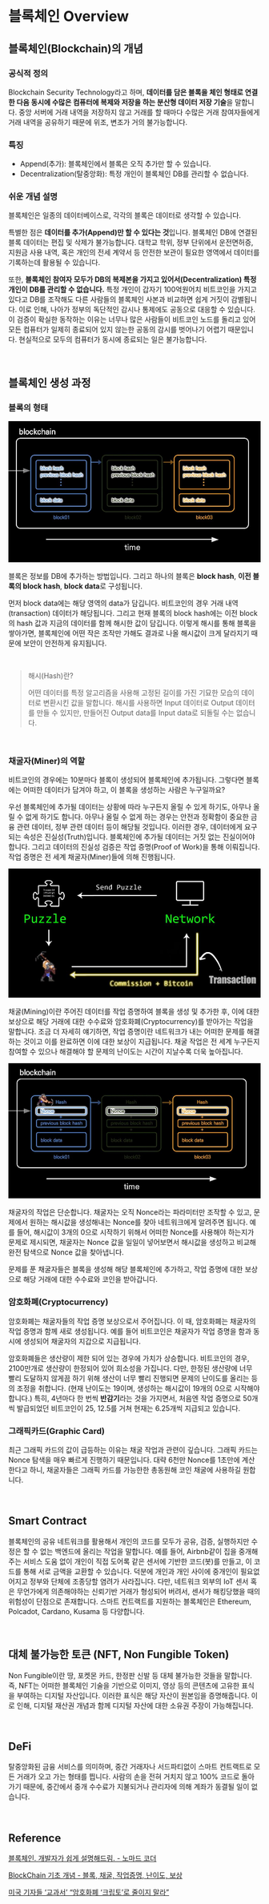 # 블록체인 Overview

## 블록체인(Blockchain)의 개념

### 공식적 정의

Blockchain Security Technology라고 하며, **데이터를 담은 블록을 체인 형태로 연결한 다음 동시에 수많은 컴퓨터에 복제와 저장을 하는 분산형 데이터 저장 기술**을 말합니다. 중앙 서버에 거래 내역을 저장하지 않고 거래를 할 때마다 수많은 거래 참여자들에게 거래 내역을 공유하기 때문에 위조, 변조가 거의 불가능합니다.

### 특징

* Append(추가): 블록체인에서 블록은 오직 추가만 할 수 있습니다.
* Decentralization(탈중앙화): 특정 개인이 블록체인 DB를 관리할 수 없습니다.

### 쉬운 개념 설명

블록체인은 일종의 데이터베이스로, 각각의 블록은 데이터로 생각할 수 있습니다.

특별한 점은 **데이터를 추가(Append)만 할 수 있다는 것**입니다. 블록체인 DB에 연결된 블록 데이터는 편집 및 삭제가 불가능합니다. 대학교 학위, 정부 단위에서 운전면허증, 지원금 사용 내역, 혹은 개인의 전세 계약서 등 안전한 보관이 필요한 영역에서 데이터를 기록하는데 활용될 수 있습니다.

또한, **블록체인 참여자 모두가 DB의 복제본을 가지고 있어서(Decentralization) 특정 개인이 DB를 관리할 수 없습니다.** 특정 개인이 갑자기 100억원어치 비트코인을 가지고 있다고 DB를 조작해도 다른 사람들의 블록체인 사본과 비교하면 쉽게 거짓이 감별됩니다. 이로 인해, 나아가 정부의 독단적인 감시나 통제에도 공동으로 대응할 수 있습니다. 이 검증이 확실한 동작하는 이유는 너무나 많은 사람들이 비트코인 노드를 돌리고 있어 모든 컴퓨터가 일제히 종료되어 있지 않는한 공동의 감시를 벗어나기 어렵기 때문입니다. 현실적으로 모두의 컴퓨터가 동시에 종료되는 일은 불가능합니다.

​    

## 블록체인 생성 과정

### 블록의 형태

![block](../image/blockchain_img/block.JPG)

블록은 정보를 DB에 추가하는 방법입니다. 그리고 하나의 블록은 **block hash**, **이전 블록의 block hash**, **block data**로 구성됩니다.

먼저 block data에는 해당 영역의 data가 담깁니다. 비트코인의 경우 거래 내역(transaction) 데이터가 해당됩니다. 그리고 현재 블록의 block hash에는 이전 block의 hash 값과 지금의 데이터를 함께 해시한 값이 담깁니다. 이렇게 해시를 통해 블록을 쌓아가면, 블록체인에 어떤 작은 조작만 가해도 결과로 나올 해시값이 크게 달라지기 때문에 보안이 안전하게 유지됩니다.

​    

> 해시(Hash)란?
>
> 어떤 데이터를 특정 알고리즘을 사용해 고정된 길이를 가진 기묘한 모습의 데이터로 변환시킨 값을 말합니다. 해시를 사용하면 Input 데이터로 Output 데이터를 만들 수 있지만, 만들어진 Output data를 Input data로 되돌릴 수는 없습니다.

​    

### 채굴자(Miner)의 역할

비트코인의 경우에는 10분마다 블록이 생성되어 블록체인에 추가됩니다. 그렇다면 블록에는 어떠한 데이터가 담겨야 하고, 이 블록을 생성하는 사람은 누구일까요?

우선 블록체인에 추가될 데이터는 상황에 따라 누구든지 올릴 수 있게 하기도, 아무나 올릴 수 없게 하기도 합니다. 아무나 올릴 수 없게 하는 경우는 안전과 정확함이 중요한 금융 관련 데이터, 정부 관련 데이터 등이 해당될 것입니다. 이러한 경우, 데이터에게 요구되는 속성은 진실성(Truth)입니다. 블록체인에 추가될 데이터는 거짓 없는 진실이어야 합니다. 그리고 데이터의 진실성 검증은 작업 증명(Proof of Work)을 통해 이뤄집니다. 작업 증명은 전 세계 채굴자(Miner)들에 의해 진행됩니다.

![mining](../image/blockchain_img/mining.JPG)

채굴(Mining)이란 주어진 데이터를 작업 증명하여 블록을 생성 및 추가한 후, 이에 대한 보상으로 해당 거래에 대한 수수료와 암호화폐(Cryptocurrency)를 받아가는 작업을 말합니다. 조금 더 자세히 얘기하면, 작업 증명이란 네트워크가 내는 어떠한 문제를 해결하는 것이고 이를 완료하면 이에 대한 보상이 지급됩니다. 채굴 작업은 전 세계 누구든지 참여할 수 있으나 해결해야 할 문제의 난이도는 시간이 지날수록 더욱 높아집니다.

![](../image/blockchain_img/nonce.JPG)

채굴자의 작업은 단순합니다. 채굴자는 오직 Nonce라는 파라미터만 조작할 수 있고, 문제에서 원하는 해시값을 생성해내는 Nonce를 찾아 네트워크에게 알려주면 됩니다. 예를 들어, 해시값이 3개의 0으로 시작하기 위해서 어떠한 Nonce를 사용해야 하는지가 문제로 제시되면, 채굴자는 Nonce 값을 일일이 넣어보면서 해시값을 생성하고 비교해 완전 탐색으로 Nonce 값을 찾아냅니다.

문제를 푼 채굴자들은 블록을 생성해 해당 블록체인에 추가하고, 작업 증명에 대한 보상으로 해당 거래에 대한 수수료와 코인을 받아갑니다.

### 암호화폐(Cryptocurrency)

암호화폐는 채굴자들의 작업 증명 보상으로서 주어집니다. 이 때, 암호화폐는 채굴자의 작업 증명과 함께 새로 생성됩니다. 예를 들어 비트코인은 채굴자가 작업 증명을 함과 동시에 생성되어 채굴자의 지갑으로 지급됩니다.

암호화폐들은 생산량이 제한 되어 있는 경우에 가치가 상승합니다. 비트코인의 경우, 2100만개로 생산량이 한정되어 있어 희소성을 가집니다. 다만, 한정된 생산량에 너무 빨리 도달하지 않게끔 하기 위해 생산이 너무 빨리 진행되면 문제의 난이도를 올리는 등의 조정을 취합니다. (현재 난이도는 19이며, 생성하는 해시값이 19개의 0으로 시작해야 합니다.) 특히, 4년마다 한 번씩 **반감기**라는 것을 가지면서, 처음엔 작업 증명으로 50개씩 발급되었던 비트코인이 25, 12.5를 거쳐 현재는 6.25개씩 지급되고 있습니다. 

### 그래픽카드(Graphic Card)

최근 그래픽 카드의 값이 급등하는 이유는 채굴 작업과 관련이 깊습니다. 그래픽 카드는 Nonce 탐색을 매우 빠르게 진행하기 때문입니다. 대략 6천만 Nonce를 1초만에 계산한다고 하니, 채굴자들은 그래픽 카드를 가능한한 총동원해 코인 채굴에 사용하길 원합니다.

​    

## Smart Contract

블록체인의 공유 네트워크를 활용해서 개인의 코드를 모두가 공유, 검증, 실행하지만 수정은 할 수 없는 백엔드에 올리는 작업을 말합니다. 예를 들어, Airbnb같이 집을 중개해주는 서비스 도움 없이 개인이 직접 도어록 같은 센서에 기반한 코드(봇)를 만들고, 이 코드를 통해 서로 금액을 교환할 수 있습니다. 덕분에 개인과 개인 사이에 중개인이 필요없어지고 정부와 단체에 조종당할 염려가 사라집니다. 다만, 네트워크 외부의 IoT 센서 혹은 무언가에게 의존해야하는 신뢰기반 거래가 형성되어 버려서, 센서가 해킹당했을 때의 위험성이 단점으로 존재합니다. 스마트 컨트랙트를 지원하는 블록체인은 Ethereum, Polcadot, Cardano, Kusama 등 다양합니다.

​    

## 대체 불가능한 토큰 (NFT, Non Fungible Token)

Non Fungible이란 땅, 포켓몬 카드, 한정판 신발 등 대체 불가능한 것들을 말합니다. 즉, NFT는 어떠한 블록체인 기술을 기반으로 이미지, 영상 등의 콘텐츠에 고유한 표식을 부여하는 디지털 자산입니다. 이러한 표식은 해당 자산이 원본임을 증명해줍니다. 이로 인해, 디지털 재산권 개념과 함께 디지털 자산에 대한 소유권 주장이 가능해집니다.

​    

## DeFi

탈중앙화된 금융 서비스를 의미하며, 중간 거래자나 서드파티없이 스마트 컨트랙트로 모든 거래가 오고 가는 형태를 띕니다. 사람의 손을 전혀 거치지 않고 100% 코드로 돌아가기 때문에, 중간에서 중개 수수료가 지불되거나 관리자에 의해 계좌가 동결될 일이 없습니다.

​    

## Reference

[블록체인. 개발자가 쉽게 설명해드림. - 노마드 코더](https://www.youtube.com/watch?v=Ca7Meu4z-F4&list=PL7jH19IHhOLOJfXeVqjtiawzNQLxOgTdq&index=2&ab_channel=%EB%85%B8%EB%A7%88%EB%93%9C%EC%BD%94%EB%8D%94NomadCoders%EB%85%B8%EB%A7%88%EB%93%9C%EC%BD%94%EB%8D%94NomadCoders)

[BlockChain 기초 개념 - 블록, 채굴, 작업증명, 난이도, 보상](https://steemit.com/kr/@hanmomhanda/blockchain)

[미국 기자들 ‘교과서’ “암호화폐 ‘크립토’로 줄이지 말라”](https://www.coindeskkorea.com/news/articleView.html?idxno=48037)
